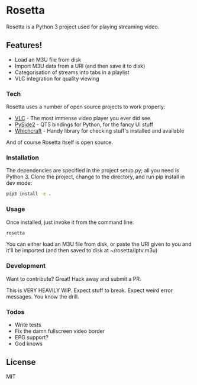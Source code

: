 # Rosetta

Rosetta is a Python 3 project used for playing streaming video.

## Features!

  - Load an M3U file from disk
  - Import M3U data from a URI (and then save it to disk)
  - Categorisation of streams into tabs in a playlist
  - VLC integration for quality viewing

### Tech

Rosetta uses a number of open source projects to work properly:

* [VLC] - The most immense video player you ever did see
* [PySide2] - QT5 bindings for Python, for the fancy UI stuff
* [Whichcraft] - Handy library for checking stuff's installed and available

And of course Rosetta itself is open source.

### Installation

The dependencies are specified in the project setup.py; all you need is Python 3. Clone the project, change to the directory, and run pip install in dev mode:

```sh
pip3 install -e .
```

### Usage

Once installed, just invoke it from the command line:

```sh
rosetta
```

You can either load an M3U file from disk, or paste the URI given to you and it'll be imported (and then saved to disk at ~/rosetta/iptv.m3u)

### Development

Want to contribute? Great! Hack away and submit a PR.

This is VERY HEAVILY WIP. Expect stuff to break. Expect weird error messages. You know the drill.

### Todos

 - Write tests
 - Fix the damn fullscreen video border
 - EPG support?
 - God knows

License
----

MIT

[//]: # (These are reference links used in the body of this note and get stripped out when the markdown processor does its job. There is no need to format nicely because it shouldn't be seen. Thanks SO - http://stackoverflow.com/questions/4823468/store-comments-in-markdown-syntax)


   [VLC]: <https://www.videolan.org/vlc/index.html>
   [PySide2]: <https://pypi.org/project/PySide2/>
   [Whichcraft]: <https://pypi.org/project/whichcraft/>
